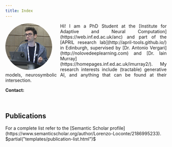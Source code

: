 ```yaml
---
title: Index
---
```


<img src="/images/propic.png" style="float: left; width: 29%; margin: 0px 25px 0px 0px; border-radius: 50%"/>

<p style="text-align: justify; text-justify: inter-word;">
    Hi! I am a PhD Student at the [Institute for Adaptive and Neural Computation](https://web.inf.ed.ac.uk/anc) and part of the [APRIL research lab](http://april-tools.github.io/) in Edinburgh, supervised by [Dr. Antonio Vergari](http://nolovedeeplearning.com) and [Dr. Iain Murray](https://homepages.inf.ed.ac.uk/imurray2/). My research interests include (tractable) generative models, neurosymbolic AI, and anything that can be found at their intersection.
</p>

<b>Contact:</b>
<a href="https://www.linkedin.com/in/loreloc" style="float: right;">
    <i class="lni lni-linkedin-original social"></i></a>
<a href="https://twitter.com/loreloc_" style="float: right;">
    <i class="lni lni-twitter-original social"></i></a>
<a href="https://github.com/loreloc" style="float: right;">
    <i class="lni lni-github-original social"></i></a>
<script>
    document.write("<a href=\"ma" + "il" + "to:" + "l." + "loconte" + "\x40" + "sms." + "ed.ac.u" + "k" + "\">" + "l." + "loconte" + "\x40" + "sms." + "ed.ac.u" + "k" + "<\/a>")
</script>

<br/>

<h2>Publications</h2>
For a complete list refer to the [Semantic Scholar profile](https://www.semanticscholar.org/author/Lorenzo-Loconte/2186995233).
$partial("templates/publication-list.html")$


